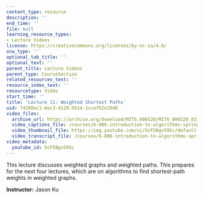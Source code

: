 ```yaml
---
content_type: resource
description: ''
end_time: ''
file: null
learning_resource_types:
- Lecture Videos
license: https://creativecommons.org/licenses/by-nc-sa/4.0/
ocw_type: ''
optional_tab_title: ''
optional_text: ''
parent_title: Lecture Videos
parent_type: CourseSection
related_resources_text: ''
resource_index_text: ''
resourcetype: Video
start_time: ''
title: 'Lecture 11: Weighted Shortest Paths'
uid: 74208ac1-6ec3-d120-5b14-1ccaf62e29d0
video_files:
  archive_url: https://archive.org/download/MIT6.006S20/MIT6_006S20_03_12_Lecture_11_300k.mp4
  video_captions_file: /courses/6-006-introduction-to-algorithms-spring-2020/d78be480f5f053dd898ba61856990ff8_5cF5Bgv59Sc.vtt
  video_thumbnail_file: https://img.youtube.com/vi/5cF5Bgv59Sc/default.jpg
  video_transcript_file: /courses/6-006-introduction-to-algorithms-spring-2020/263b52eabd33a5c7139dc71cc9a9e3b5_5cF5Bgv59Sc.pdf
video_metadata:
  youtube_id: 5cF5Bgv59Sc
---
```


This lecture discusses weighted graphs and weighted paths. This prepares for the next four lectures, which are on algorithms to find shortest-path weights in weighted graphs.

**Instructor:** Jason Ku

